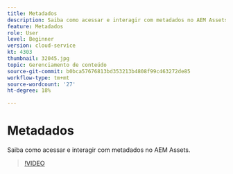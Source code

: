 ```yaml
---
title: Metadados
description: Saiba como acessar e interagir com metadados no AEM Assets.
feature: Metadados
role: User
level: Beginner
version: cloud-service
kt: 4303
thumbnail: 32045.jpg
topic: Gerenciamento de conteúdo
source-git-commit: b0bca57676813bd353213b4808f99c463272de85
workflow-type: tm+mt
source-wordcount: '27'
ht-degree: 18%

---
```



# Metadados

Saiba como acessar e interagir com metadados no AEM Assets.

>[!VIDEO](https://video.tv.adobe.com/v/32045/?quality=12&learn=on&hidetitle=true)